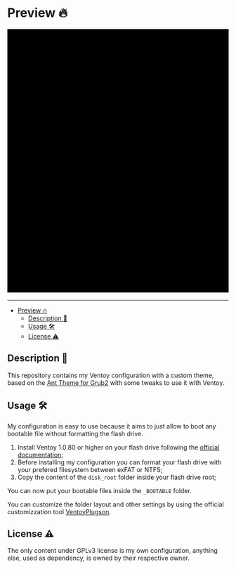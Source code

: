 # Preview 🔥

<center><img alt="Preview" src="./assets/preview.gif" width="800" height="600" /></center>

----

- [Preview 🔥](#preview-)
  - [Description 📒](#description-)
  - [Usage 🛠️](#usage-️)
  - [License ⚠️](#license-️)

## Description 📒

This repository contains my Ventoy configuration with a custom theme, based on the [Ant Theme for Grub2](https://www.gnome-look.org/p/1790860) with some tweaks to use it with Ventoy.

## Usage 🛠️

My configuration is easy to use because it aims to just allow to boot any bootable file without formatting the flash drive.

1. Install Ventoy 1.0.80 or higher on your flash drive following the [official documentation](https://www.ventoy.net/en/doc_start.html);
2. Before installing my configuration you can format your flash drive with your prefered filesystem between exFAT or NTFS;
3. Copy the content of the ```disk_root``` folder inside your flash drive root;

You can now put your bootable files inside the ```_BOOTABLE``` folder.

You can customize the folder layout and other settings by using the official customizzation tool [VentoyPlugson](https://www.ventoy.net/en/plugin_plugson.html).

## License ⚠️

The only content under GPLv3 license is my own configuration, anything else, used as dependency, is owned by their respective owner.
